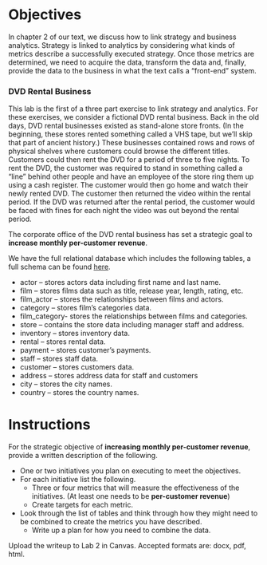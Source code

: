 Objectives
==========

In chapter 2 of our text, we discuss how to link strategy and business
analytics. Strategy is linked to analytics by considering what kinds of
metrics describe a successfully executed strategy. Once those metrics
are determined, we need to acquire the data, transform the data and,
finally, provide the data to the business in what the text calls a
“front-end” system.

### DVD Rental Business

This lab is the first of a three part exercise to link strategy and
analytics. For these exercises, we consider a fictional DVD rental
business. Back in the old days, DVD rental businesses existed as
stand-alone store fronts. (In the beginning, these stores rented
something called a VHS tape, but we’ll skip that part of ancient
history.) These businesses contained rows and rows of physical shelves
where customers could browse the different titles. Customers could then
rent the DVD for a period of three to five nights. To rent the DVD, the
customer was required to stand in something called a “line” behind other
people and have an employee of the store ring them up using a cash
register. The customer would then go home and watch their newly rented
DVD. The customer then returned the video within the rental period. If
the DVD was returned after the rental period, the customer would be
faced with fines for each night the video was out beyond the rental
period.

The corporate office of the DVD rental business has set a strategic goal
to **increase monthly per-customer revenue**.

We have the full relational database which includes the following
tables, a full schema can be found
[here](http://www.postgresqltutorial.com/postgresql-sample-database/).

-   actor – stores actors data including first name and last name.
-   film – stores films data such as title, release year, length,
    rating, etc.
-   film\_actor – stores the relationships between films and actors.
-   category – stores film’s categories data.
-   film\_category- stores the relationships between films and
    categories.
-   store – contains the store data including manager staff and address.
-   inventory – stores inventory data.
-   rental – stores rental data.
-   payment – stores customer’s payments.
-   staff – stores staff data.
-   customer – stores customers data.
-   address – stores address data for staff and customers
-   city – stores the city names.
-   country – stores the country names.

Instructions
============

For the strategic objective of **increasing monthly per-customer
revenue**, provide a written description of the following.

-   One or two initiatives you plan on executing to meet the objectives.
-   For each initiative list the following.
    -   Three or four metrics that will measure the effectiveness of the
        initiatives. (At least one needs to be **per-customer revenue**)
    -   Create targets for each metric.
-   Look through the list of tables and think through how they might
    need to be combined to create the metrics you have described.
    -   Write up a plan for how you need to combine the data.

Upload the writeup to Lab 2 in Canvas. Accepted formats are: docx, pdf,
html.
